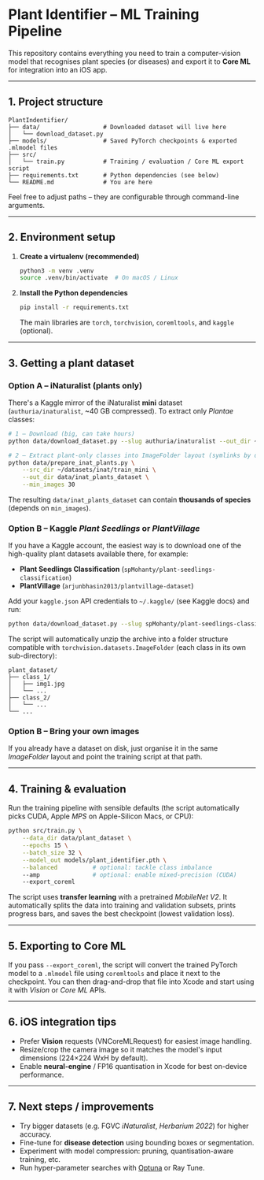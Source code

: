 # Plant Identifier – ML Training Pipeline

This repository contains everything you need to train a computer-vision model that recognises plant species (or diseases) and export it to **Core ML** for integration into an iOS app.

---

## 1. Project structure

```
PlantIndentifier/
├── data/                  # Downloaded dataset will live here
│   └── download_dataset.py
├── models/                # Saved PyTorch checkpoints & exported  .mlmodel files
├── src/
│   └── train.py           # Training / evaluation / Core ML export script
├── requirements.txt       # Python dependencies (see below)
└── README.md              # You are here
```

Feel free to adjust paths – they are configurable through command-line arguments.

---

## 2. Environment setup

1. **Create a virtualenv (recommended)**

   ```bash
   python3 -m venv .venv
   source .venv/bin/activate  # On macOS / Linux
   ```

2. **Install the Python dependencies**

   ```bash
   pip install -r requirements.txt
   ```

   The main libraries are `torch`, `torchvision`, `coremltools`, and `kaggle` (optional).

---

## 3. Getting a plant dataset

### Option A – iNaturalist (plants only)

There's a Kaggle mirror of the iNaturalist **mini** dataset (`authuria/inaturalist`, ~40 GB compressed). To extract only *Plantae* classes:

```bash
# 1 – Download (big, can take hours)
python data/download_dataset.py --slug authuria/inaturalist --out_dir ~/datasets/inat

# 2 – Extract plant‐only classes into ImageFolder layout (symlinks by default)
python data/prepare_inat_plants.py \
    --src_dir ~/datasets/inat/train_mini \
    --out_dir data/inat_plants_dataset \
    --min_images 30
```

The resulting `data/inat_plants_dataset` can contain **thousands of species** (depends on `min_images`).

### Option B – Kaggle *Plant Seedlings* or *PlantVillage*

If you have a Kaggle account, the easiest way is to download one of the high-quality plant datasets available there, for example:

* **Plant Seedlings Classification** (`spMohanty/plant-seedlings-classification`)
* **PlantVillage** (`arjunbhasin2013/plantvillage-dataset`)

Add your `kaggle.json` API credentials to `~/.kaggle/` (see Kaggle docs) and run:

```bash
python data/download_dataset.py --slug spMohanty/plant-seedlings-classification --out_dir data/plant_dataset
```

The script will automatically unzip the archive into a folder structure compatible with `torchvision.datasets.ImageFolder` (each class in its own sub-directory):

```
plant_dataset/
├── class_1/
│   ├── img1.jpg
│   └── ...
├── class_2/
│   └── ...
└── ...
```

### Option B – Bring your own images

If you already have a dataset on disk, just organise it in the same *ImageFolder* layout and point the training script at that path.

---

## 4. Training & evaluation

Run the training pipeline with sensible defaults (the script automatically picks CUDA, Apple *MPS* on Apple-Silicon Macs, or CPU):

```bash
python src/train.py \
    --data_dir data/plant_dataset \
    --epochs 15 \
    --batch_size 32 \
    --model_out models/plant_identifier.pth \
    --balanced          # optional: tackle class imbalance
    --amp               # optional: enable mixed-precision (CUDA)
    --export_coreml
```

The script uses **transfer learning** with a pretrained *MobileNet V2*. It automatically splits the data into training and validation subsets, prints progress bars, and saves the best checkpoint (lowest validation loss).

---

## 5. Exporting to Core ML

If you pass `--export_coreml`, the script will convert the trained PyTorch model to a `.mlmodel` file using `coremltools` and place it next to the checkpoint. You can then drag-and-drop that file into Xcode and start using it with *Vision* or *Core ML* APIs.

---

## 6. iOS integration tips

* Prefer **Vision** requests (VNCoreMLRequest) for easiest image handling.
* Resize/crop the camera image so it matches the model's input dimensions (224×224 WxH by default).
* Enable **neural-engine** / FP16 quantisation in Xcode for best on-device performance.

---

## 7. Next steps / improvements

* Try bigger datasets (e.g. FGVC *iNaturalist*, *Herbarium 2022*) for higher accuracy.
* Fine-tune for **disease detection** using bounding boxes or segmentation.
* Experiment with model compression: pruning, quantisation-aware training, etc.
* Run hyper-parameter searches with [Optuna](https://optuna.org/) or Ray Tune. 